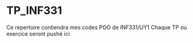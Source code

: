 # TP_INF331
Ce repertoire contiendra mes codes POO de INF331/UY1
Chaque TP ou exercice seront pushé ici 
